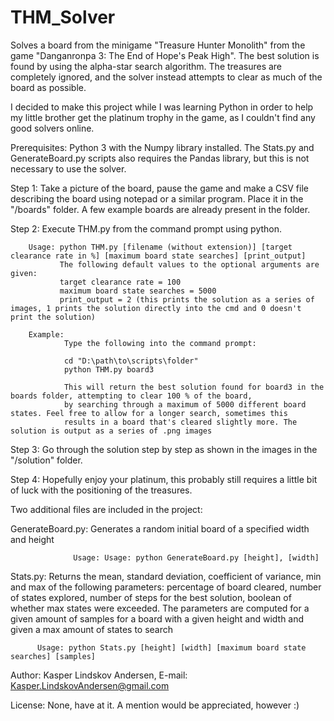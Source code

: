 # THM_Solver
Solves a board from the minigame "Treasure Hunter Monolith" from the game "Danganronpa 3: The End of Hope's Peak High". 
The best solution is found by using the alpha-star search algorithm. 
The treasures are completely ignored, and the solver instead attempts to clear as much of the board as possible.

I decided to make this project while I was learning Python in order to help my little brother get the platinum trophy in the game, 
as I couldn't find any good solvers online.

Prerequisites: Python 3 with the Numpy library installed. The Stats.py and GenerateBoard.py scripts also requires the Pandas library,                  but this is not necessary to use the solver.

Step 1: Take a picture of the board, pause the game and make a CSV file describing the board using notepad or a similar program. 
        Place it in the "/boards" folder. A few example boards are already present in the folder.
        
Step 2: Execute THM.py from the command prompt using python. 

        Usage: python THM.py [filename (without extension)] [target clearance rate in %] [maximum board state searches] [print_output]
               The following default values to the optional arguments are given:
               target clearance rate = 100
               maximum board state searches = 5000
               print_output = 2 (this prints the solution as a series of images, 1 prints the solution directly into the cmd and 0 doesn't print the solution)
               
        Example:
                Type the following into the command prompt:
                
                cd "D:\path\to\scripts\folder"
                python THM.py board3
                
                This will return the best solution found for board3 in the boards folder, attempting to clear 100 % of the board, 
                by searching through a maximum of 5000 different board states. Feel free to allow for a longer search, sometimes this 
                results in a board that's cleared slightly more. The solution is output as a series of .png images
                
Step 3: Go through the solution step by step as shown in the images in the "/solution" folder.

Step 4: Hopefully enjoy your platinum, this probably still requires a little bit of luck with the positioning of the treasures.


Two additional files are included in the project:

GenerateBoard.py: Generates a random initial board of a specified width and height

                  Usage: Usage: python GenerateBoard.py [height], [width]
      
Stats.py: Returns the mean, standard deviation, coefficient of variance, min and max of the following parameters:
          percentage of board cleared, number of states explored, number of steps for the best solution, 
          boolean of whether max states were exceeded. 
          The parameters are computed for a given amount of samples for a board with a given height and width and 
          given a max amount of states to search
          
          Usage: python Stats.py [height] [width] [maximum board state searches] [samples]
          
Author: Kasper Lindskov Andersen, E-mail: Kasper.LindskovAndersen@gmail.com

License: None, have at it. A mention would be appreciated, however :) 
                
                
